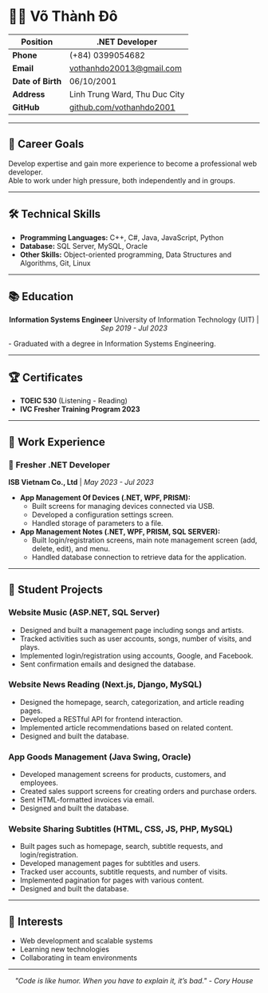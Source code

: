 # 🧑‍💻 **Võ Thành Đô**

| **Position**            | .NET Developer                                  |
|--------------------------|------------------------------------------------|
| **Phone**               | (+84) 0399054682                               |
| **Email**               | [vothanhdo20013@gmail.com](mailto:vothanhdo20013@gmail.com) |
| **Date of Birth**       | 06/10/2001                                     |
| **Address**             | Linh Trung Ward, Thu Duc City                  |
| **GitHub**              | [github.com/vothanhdo2001](https://github.com/vothanhdo2001) |

---

## 🎯 **Career Goals**
Develop expertise and gain more experience to become a professional web developer.  
Able to work under high pressure, both independently and in groups.

---

## 🛠 **Technical Skills**
- **Programming Languages:** C++, C#, Java, JavaScript, Python  
- **Database:** SQL Server, MySQL, Oracle  
- **Other Skills:** Object-oriented programming, Data Structures and Algorithms, Git, Linux  

---

## 📚 **Education**

<div align="center">
<b>Information Systems Engineer</b>  
University of Information Technology (UIT) | <i>Sep 2019 - Jul 2023</i>  
</div>
<p>
- Graduated with a degree in Information Systems Engineering.
</p>

---

## 🏆 **Certificates**
- **TOEIC 530** (Listening - Reading)  
- **IVC Fresher Training Program 2023**

---

## 📂 **Work Experience**

### 🏢 **Fresher .NET Developer**  
**ISB Vietnam Co., Ltd** | <i>May 2023 - Jul 2023</i>  
- **App Management Of Devices (.NET, WPF, PRISM):**  
  - Built screens for managing devices connected via USB.  
  - Developed a configuration settings screen.  
  - Handled storage of parameters to a file.  
- **App Management Notes (.NET, WPF, PRISM, SQL SERVER):**  
  - Built login/registration screens, main note management screen (add, delete, edit), and menu.  
  - Handled database connection to retrieve data for the application.

---

## 🌟 **Student Projects**

### **Website Music (ASP.NET, SQL Server)**  
- Designed and built a management page including songs and artists.  
- Tracked activities such as user accounts, songs, number of visits, and plays.  
- Implemented login/registration using accounts, Google, and Facebook.  
- Sent confirmation emails and designed the database.

### **Website News Reading (Next.js, Django, MySQL)**  
- Designed the homepage, search, categorization, and article reading pages.  
- Developed a RESTful API for frontend interaction.  
- Implemented article recommendations based on related content.  
- Designed and built the database.

### **App Goods Management (Java Swing, Oracle)**  
- Developed management screens for products, customers, and employees.  
- Created sales support screens for creating orders and purchase orders.  
- Sent HTML-formatted invoices via email.  
- Designed and built the database.

### **Website Sharing Subtitles (HTML, CSS, JS, PHP, MySQL)**  
- Built pages such as homepage, search, subtitle requests, and login/registration.  
- Developed management pages for subtitles and users.  
- Tracked user accounts, subtitle requests, and number of visits.  
- Implemented pagination for pages with various content.  
- Designed and built the database.

---

## 🎨 **Interests**
- Web development and scalable systems  
- Learning new technologies  
- Collaborating in team environments  

---

<p align="center">
<i>"Code is like humor. When you have to explain it, it’s bad." - Cory House</i>
</p>
